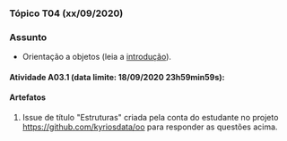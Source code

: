 ### Tópico T04 (**xx/09/2020**)

### Assunto

- Orientação a objetos (leia a [introdução](./introducao.md)).

#### Atividade A03.1 (data limite: **18/09/2020 23h59min59s**):

#### Artefatos

1. Issue de título "Estruturas" criada pela conta do estudante no projeto https://github.com/kyriosdata/oo para responder as questões acima.
